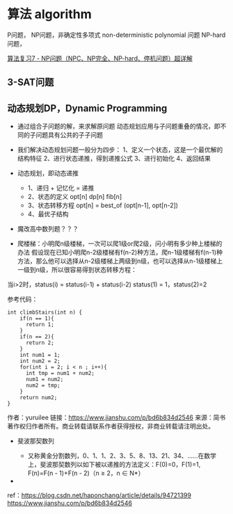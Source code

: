 # 算法 algorithm




P问题，
NP问题，非确定性多项式 non-deterministic polynomial 问题
NP-hard问题，

[算法复习7 - NP问题（NPC、NP完全、NP-hard、停机问题）超详解](https://zhuanlan.zhihu.com/p/673064230)


## 3-SAT问题


## 动态规划DP，Dynamic Programming

- 通过组合子问题的解，来求解原问题
动态规划应用与子问题重叠的情况，即不同的子问题具有公共的子子问题

- 我们解决动态规划问题一般分为四步：
   1、定义一个状态，这是一个最优解的结构特征
   2、进行状态递推，得到递推公式
   3、进行初始化
   4、返回结果

- 动态规划，即动态递推
  - 1、递归 + 记忆化 = 递推
  - 2、状态的定义 opt[n] dp[n] fib[n]
  - 3、状态转移方程 opt[n] = best_of (opt[n-1], opt[n-2])
  - 4、最优子结构

- 魔改高中数列题？？？

- 爬楼梯：小明爬n级楼梯，一次可以爬1级or爬2级，问小明有多少种上楼梯的办法
假设现在已知小明爬n-2级楼梯有f(n-2)种方法，爬n-1级楼梯有f(n-1)种方法，那么他可以选择从n-2级楼梯上两级到n级，也可以选择从n-1级楼梯上一级到n级，所以很容易得到状态转移方程：

当i>2时，status(i) = status(i-1) + status(i-2)
status(1) = 1，status(2)=2

参考代码：
```
int climbStairs(int n) {
    if(n == 1){
      return 1;
    }
    if(n == 2){
      return 2;
    }
    int num1 = 1;
    int num2 = 2;
    for(int i = 2; i < n ; i++){
      int tmp = num1 + num2;
      num1 = num2;
      num2 = tmp;
    }
    return num2;
}
```

  作者：yuruilee
  链接：https://www.jianshu.com/p/bd6b834d2546
  来源：简书
  著作权归作者所有。商业转载请联系作者获得授权，非商业转载请注明出处。


- 斐波那契数列
  - 又称黄金分割数列，0、1、1、2、3、5、8、13、21、34、……在数学上，斐波那契数列以如下被以递推的方法定义：F(0)=0，F(1)=1, F(n)=F(n - 1)+F(n - 2)（n ≥ 2，n ∈ N*）



- 

ref：https://blog.csdn.net/haponchang/article/details/94721399
https://www.jianshu.com/p/bd6b834d2546
